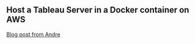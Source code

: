 ## Host a Tableau Server in a Docker container on AWS

[Blog post from Andre](https://andredevries.dev/posts/tableau-server-docker)
